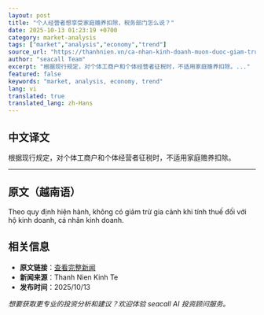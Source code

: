 ```yaml
---
layout: post
title: "个人经营者想享受家庭赡养扣除，税务部门怎么说？"
date: 2025-10-13 01:23:19 +0700
category: market-analysis
tags: ["market","analysis","economy","trend"]
source_url: "https://thanhnien.vn/ca-nhan-kinh-doanh-muon-duoc-giam-tru-gia-canh-nganh-thue-noi-gi-185251012150251663.htm"
author: "seacall Team"
excerpt: "根据现行规定，对个体工商户和个体经营者征税时，不适用家庭赡养扣除。..."
featured: false
keywords: "market, analysis, economy, trend"
lang: vi
translated: true
translated_lang: zh-Hans
---
```


## 中文译文

根据现行规定，对个体工商户和个体经营者征税时，不适用家庭赡养扣除。

---

## 原文（越南语）

Theo quy định hiện h&agrave;nh, kh&ocirc;ng c&oacute; giảm trừ gia cảnh khi t&iacute;nh thuế đối với hộ kinh doanh, c&aacute; nh&acirc;n kinh doanh.

## 相关信息

- **原文链接**：[查看完整新闻](https://thanhnien.vn/ca-nhan-kinh-doanh-muon-duoc-giam-tru-gia-canh-nganh-thue-noi-gi-185251012150251663.htm)
- **新闻来源**：Thanh Nien Kinh Te
- **发布时间**：2025/10/13

*想要获取更专业的投资分析和建议？欢迎体验 seacall AI 投资顾问服务。*